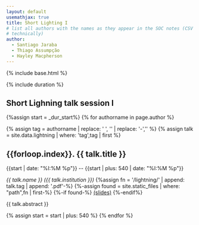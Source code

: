 ```yaml
---
layout: default
usemathjax: true
title: Short Lighting I
# list all authors with the names as they appear in the SOC notes (CSV file
# technically)
author:
  - Santiago Jaraba
  - Thiago Assumpção
  - Hayley Macpherson
---
```

{% include base.html %}

{% include duration %}
## Short Lighning talk session I

{%assign start = _dur_start%}
{% for authorname in page.author %}

{% assign tag = authorname | replace: ' ', '' | replace: '-','' %}
{% assign talk = site.data.lightning | where: 'tag',tag | first %}

<h2 id="{{talk.tag}}">{{forloop.index}}. {{ talk.title }}</h2>
{{start | date: "%I:%M %p"}} -- {{start | plus: 540 | date: "%I:%M %p"}}

<em>{{ talk.name }} ({{ talk.institution }})</em>
{%assign fn = '/lightning/' | append: talk.tag | append: '.pdf'-%}
{%-assign found = site.static_files | where: "path",fn | first-%}
{%-if found-%}
<a href="{{base}}/lightning/{{talk.tag}}.pdf">(slides)</a>
{%-endif%}

{{ talk.abstract }}

{% assign start = start | plus: 540 %}
{% endfor %}

